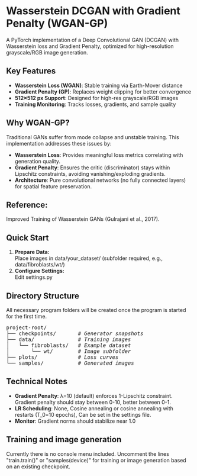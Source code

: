 # Wasserstein DCGAN with Gradient Penalty (WGAN-GP)

A PyTorch implementation of a Deep Convolutional GAN (DCGAN) with Wasserstein loss and Gradient Penalty, optimized for high-resolution grayscale/RGB image generation.

## Key Features
- **Wasserstein Loss (WGAN)**: Stable training via Earth-Mover distance
- **Gradient Penalty (GP)**: Replaces weight clipping for better convergence
- **512×512 px Support**: Designed for high-res grayscale/RGB images
- **Training Monitoring**: Tracks losses, gradients, and sample quality

## Why WGAN-GP?
Traditional GANs suffer from mode collapse and unstable training. This implementation addresses these issues by:
- **Wasserstein Loss**: Provides meaningful loss metrics correlating with generation quality.
- **Gradient Penalty**: Ensures the critic (discriminator) stays within Lipschitz constraints, avoiding vanishing/exploding gradients.
- **Architecture**: Pure convolutional networks (no fully connected layers) for spatial feature preservation.

## Reference: 
Improved Training of Wasserstein GANs (Gulrajani et al., 2017).

## Quick Start
1. **Prepare Data:**<br> 
Place images in data/your_dataset/ (subfolder required, e.g., data/fibroblasts/wt/)
2. **Configure Settings:**<br> 
Edit settings.py

## Directory Structure
All necessary program folders will be created once the program is started for the first time.
<pre>
project-root/
├── checkpoints/       <em># Generator snapshots</em>
├── data/              <em># Training images</em>
│   └── fibroblasts/   <em># Example dataset</em>
│       └── wt/        <em># Image subfolder</em>
├── plots/             <em># Loss curves</em>
└── samples/           <em># Generated images</em>
</pre>

## Technical Notes
- **Gradient Penalty**: λ=10 (default) enforces 1-Lipschitz constraint. Gradient penalty should stay between 0-10, better between 0-1.
- **LR Scheduling**: None, Cosine annealing or cosine annealing with restarts (T_0=10 epochs), Can be set in the settings file.
- **Monitor**: Gradient norms should stabilize near 1.0

## Training and image generation
Currently there is no console menu included. Uncomment the lines "train.train()" or "samples(device)" for training or image generation based on an existing checkpoint.








